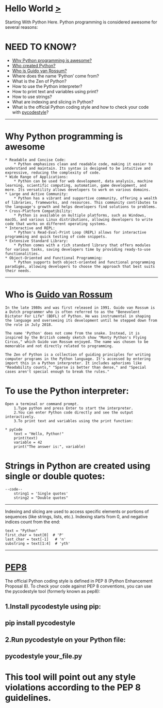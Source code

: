 # Hello World [>](https://github.com/TheeKingZa/alx-higher_level_programming/tree/master/0x01-python-if_else_loops_functions)

Starting With Python Here.
Python programming is considered awesome for several reasons:

# NEED TO KNOW?
* [Why Python programming is awesome?](#why-Python-programming-is-awesome)
* [Who created Python?](https://en.wikipedia.org/wiki/Guido_van_Rossum)
* [Who is Guido van Rossum?](#who-is-guido-van-rossum)
* Where does the name ‘Python’ come from?
* What is the Zen of Python?
* How to use the Python interpreter?
* How to print text and variables using print?
* How to use strings?
* What are indexing and slicing in Python?
* What is the official Python coding style and how to check your code with [pycodestyle](#pep8)?
-------
# Why Python programming is awesome
	* Readable and Concise Code:
		* Python emphasizes clean and readable code, making it easier to understand and maintain. Its syntax is designed to be intuitive and expressive, reducing the complexity of code.
	* Wide Range of Applications:
		* Python can be used for web development, data analysis, machine learning, scientific computing, automation, game development, and more. Its versatility allows developers to work on various domains.
	* Large and Active Community:
		* Python has a vibrant and supportive community, offering a wealth of libraries, frameworks, and resources. This community contributes to the language's growth and helps developers find solutions to problems.
	* Cross-Platform Compatibility:
		* Python is available on multiple platforms, such as Windows, macOS, and various Linux distributions, allowing developers to write code that works on different operating systems.
	* Interactive and REPL:
		* Python's Read-Eval-Print Loop (REPL) allows for interactive programming and quick testing of code snippets.
	* Extensive Standard Library:
		* Python comes with a rich standard library that offers modules for various tasks, saving developers time by providing ready-to-use functionalities.
	* Object-Oriented and Functional Programming:
		* Python supports both object-oriented and functional programming paradigms, allowing developers to choose the approach that best suits their needs.

-------

# Who is [Guido van Rossum](https://en.wikipedia.org/wiki/Guido_van_Rossum)
	In the late 1980s and was first released in 1991. Guido van Rossum is a Dutch programmer who is often referred to as the "Benevolent Dictator For Life" (BDFL) of Python. He was instrumental in shaping the language and overseeing its development until he stepped down from the role in July 2018.

	The name 'Python' does not come from the snake. Instead, it is inspired by the British comedy sketch show "Monty Python's Flying Circus," which Guido van Rossum enjoyed. The name was chosen to be memorable and not directly related to programming.

	The Zen of Python is a collection of guiding principles for writing computer programs in the Python language. It's accessed by entering import this in a Python interpreter. It includes aphorisms like "Readability counts," "Sparse is better than dense," and "Special cases aren't special enough to break the rules."

# To use the Python interpreter:

	Open a terminal or command prompt.
		1.Type python and press Enter to start the interpreter.
		2.You can enter Python code directly and see the output interactively.
		3.To print text and variables using the print function:

	* pyCode
		text = "Hello, Python!"
		print(text)
		variable = 42
		print("The answer is:", variable)

# Strings in Python are created using single or double quotes:
	--code--
		string1 = 'Single quotes'
		string2 = "Double quotes"
---------------------------

Indexing and slicing are used to access specific elements or portions of sequences (like strings, lists, etc.). Indexing starts from 0, and negative indices count from the end:

	text = "Python"
	first_char = text[0]  # 'P'
	last_char = text[-1]   # 'n'
	substring = text[1:4]  # 'yth'

----------------------------
# [PEP8](#pep8)
The official Python coding style is defined in PEP 8 (Python Enhancement Proposal 8). To check your code against PEP 8 conventions, you can use the pycodestyle tool (formerly known as pep8):

1.Install pycodestyle using pip:
---
pip install pycodestyle
---

2.Run pycodestyle on your Python file:
---
pycodestyle your_file.py
---

This tool will point out any style violations according to the PEP 8 guidelines.
====================================================================================

